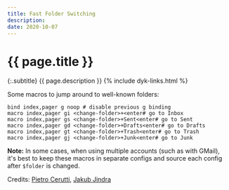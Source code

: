```yaml
---
title: Fast Folder Switching
description: 
date: 2020-10-07
---
```


# {{ page.title }}

{:.subtitle}
{{ page.description }}
{% include dyk-links.html %}

Some macros to jump around to well-known folders:

```
bind index,pager g noop # disable previous g binding
macro index,pager gi <change-folder>+<enter# go to Inbox 
macro index,pager gs <change-folder>+Sent<enter# go to Sent
macro index,pager gd <change-folder>+Drafts<enter# go to Drafts
macro index,pager gt <change-folder>+Trash<enter# go to Trash
macro index,pager gj <change-folder>+Junk<enter# go to Junk
```

**Note:** In some cases, when using multiple accounts (such as with GMail), it's best to keep these macros in separate configs and source each config after `$folder` is changed.

Credits: [Pietro Cerutti](https://github.com/gahr), [Jakub Jindra](https://github.com/jindraj)


